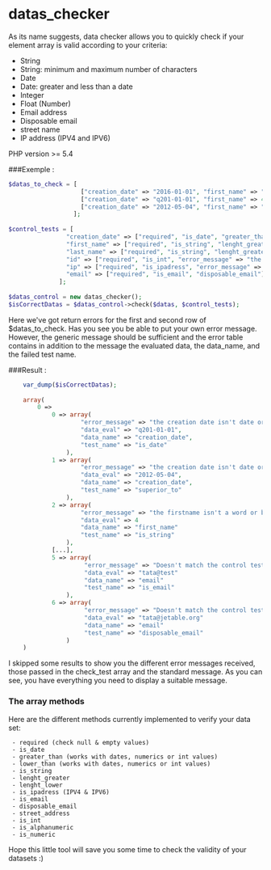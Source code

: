 # datas_checker

As its name suggests, data checker allows you to quickly check if your element array is valid according to your criteria:

- String
- String: minimum and maximum number of characters
- Date
- Date: greater and less than a date
- Integer
- Float (Number)
- Email address
- Disposable email
- street name
- IP address (IPV4 and IPV6)

PHP version >= 5.4

###Exemple : 

```php 
$datas_to_check = [
                    ["creation_date" => "2016-01-01", "first_name" => "John", "last_name" => "Paul", "id" => 24, "ip" => "192.25.14.2", "email" => "tata@test.com"],
                    ["creation_date" => "q201-01-01", "first_name" => 4, "last_name" => "Paul", "id" => "24", "ip" => "toto", "email" => "tata@test"],
                    ["creation_date" => "2012-05-04", "first_name" => "yes", "last_name" => "true", "id" => "paul", "ip" => "192.25.14.2", "email" => "tata@jetable.org"]
                  ];
        
$control_tests = [
                "creation_date" => ["required", "is_date", "greater_than" => "2016-01-01", "error_message" => "the creation date isn't date or be superior to '2016-01-01'"],
                "first_name" => ["required", "is_string", "lenght_greater" => 2, "error_message" => "the firstname isn't a word or be inferior to 2 characters"],
                "last_name" => ["required", "is_string", "lenght_greater" => 1, "error_message" => "the name isn't a word or be inferior to 1 characters"],
                "id" => ["required", "is_int", "error_message" => "the id doesn't exist or not an integer"],
                "ip" => ["required", "is_ipadress", "error_message" => "the ip address doesn't exist or not a valid ip address"],
                "email" => ["required", "is_email", "disposable_email"]
              ];
                  
$datas_control = new datas_checker();
$isCorrectDatas = $datas_control->check($datas, $control_tests);
```

Here we've got return errors for the first and second row of $datas_to_check.
Has you see you be able to put your own error message. However, the generic message should be sufficient and the error table contains in addition to the message the evaluated data, the data_name, and the failed test name.

###Result :
```php 
    var_dump($isCorrectDatas);
    
    array(
        0 => 
            0 => array(
                    "error_message" => "the creation date isn't date or be superior to '2016-01-01'",
                    "data_eval" => "q201-01-01",
                    "data_name" => "creation_date",
                    "test_name" => "is_date"
                ),
            1 => array(
                    "error_message" => "the creation date isn't date or be superior to '2016-01-01'",
                    "data_eval" => "2012-05-04",
                    "data_name" => "creation_date",
                    "test_name" => "superior_to"
                ),
            2 => array(
                    "error_message" => "the firstname isn't a word or be inferior to 2 characters"
                    "data_eval" => 4
                    "data_name" => "first_name"
                    "test_name" => "is_string"
                ),
            [...],
            5 => array(
                     "error_message" => "Doesn't match the control test IS_EMAIL as excepted"
                     "data_eval" => "tata@test"
                     "data_name" => "email"
                     "test_name" => "is_email"
                ),
            6 => array(
                     "error_message" => "Doesn't match the control test DISPOSABLE_EMAIL as excepted"
                     "data_eval" => "tata@jetable.org"
                     "data_name" => "email"
                     "test_name" => "disposable_email"
                )
    )   
```

I skipped some results to show you the different error messages received, those passed in the check_test array and the standard message. As you can see, you have everything you need to display a suitable message.


### The array methods 

Here are the different methods currently implemented to verify your data set:

  ````
   - required (check null & empty values)
   - is_date
   - greater_than (works with dates, numerics or int values)
   - lower_than (works with dates, numerics or int values)
   - is_string
   - lenght_greater
   - lenght_lower
   - is_ipadress (IPV4 & IPV6)
   - is_email
   - disposable_email
   - street_address
   - is_int
   - is_alphanumeric
   - is_numeric
  ````

Hope this little tool will save you some time to check the validity of your datasets :)
